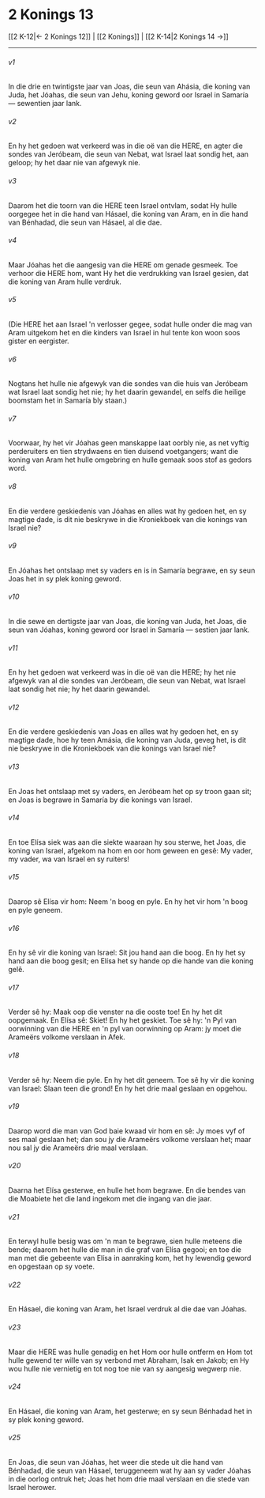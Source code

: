 # 2 Konings 13

[[2 K-12|← 2 Konings 12]] | [[2 Konings]] | [[2 K-14|2 Konings 14 →]]
***

###### v1
In die drie en twintigste jaar van Joas, die seun van Ahásia, die koning van Juda, het Jóahas, die seun van Jehu, koning geword oor Israel in Samaría — sewentien jaar lank. 
###### v2
En hy het gedoen wat verkeerd was in die oë van die HERE, en agter die sondes van Jeróbeam, die seun van Nebat, wat Israel laat sondig het, aan geloop; hy het daar nie van afgewyk nie. 
###### v3
Daarom het die toorn van die HERE teen Israel ontvlam, sodat Hy hulle oorgegee het in die hand van Hásael, die koning van Aram, en in die hand van Bénhadad, die seun van Hásael, al die dae. 
###### v4
Maar Jóahas het die aangesig van die HERE om genade gesmeek. Toe verhoor die HERE hom, want Hy het die verdrukking van Israel gesien, dat die koning van Aram hulle verdruk. 
###### v5
(Die HERE het aan Israel 'n verlosser gegee, sodat hulle onder die mag van Aram uitgekom het en die kinders van Israel in hul tente kon woon soos gister en eergister. 
###### v6
Nogtans het hulle nie afgewyk van die sondes van die huis van Jeróbeam wat Israel laat sondig het nie; hy het daarin gewandel, en selfs die heilige boomstam het in Samaría bly staan.) 
###### v7
Voorwaar, hy het vir Jóahas geen manskappe laat oorbly nie, as net vyftig perderuiters en tien strydwaens en tien duisend voetgangers; want die koning van Aram het hulle omgebring en hulle gemaak soos stof as gedors word. 
###### v8
En die verdere geskiedenis van Jóahas en alles wat hy gedoen het, en sy magtige dade, is dit nie beskrywe in die Kroniekboek van die konings van Israel nie? 
###### v9
En Jóahas het ontslaap met sy vaders en is in Samaría begrawe, en sy seun Joas het in sy plek koning geword. 
###### v10
In die sewe en dertigste jaar van Joas, die koning van Juda, het Joas, die seun van Jóahas, koning geword oor Israel in Samaría — sestien jaar lank. 
###### v11
En hy het gedoen wat verkeerd was in die oë van die HERE; hy het nie afgewyk van al die sondes van Jeróbeam, die seun van Nebat, wat Israel laat sondig het nie; hy het daarin gewandel. 
###### v12
En die verdere geskiedenis van Joas en alles wat hy gedoen het, en sy magtige dade, hoe hy teen Amásia, die koning van Juda, geveg het, is dit nie beskrywe in die Kroniekboek van die konings van Israel nie? 
###### v13
En Joas het ontslaap met sy vaders, en Jeróbeam het op sy troon gaan sit; en Joas is begrawe in Samaría by die konings van Israel. 
###### v14
En toe Elísa siek was aan die siekte waaraan hy sou sterwe, het Joas, die koning van Israel, afgekom na hom en oor hom geween en gesê: My vader, my vader, wa van Israel en sy ruiters! 
###### v15
Daarop sê Elísa vir hom: Neem 'n boog en pyle. En hy het vir hom 'n boog en pyle geneem. 
###### v16
En hy sê vir die koning van Israel: Sit jou hand aan die boog. En hy het sy hand aan die boog gesit; en Elísa het sy hande op die hande van die koning gelê. 
###### v17
Verder sê hy: Maak oop die venster na die ooste toe! En hy het dit oopgemaak. En Elísa sê: Skiet! En hy het geskiet. Toe sê hy: 'n Pyl van oorwinning van die HERE en 'n pyl van oorwinning op Aram: jy moet die Arameërs volkome verslaan in Afek. 
###### v18
Verder sê hy: Neem die pyle. En hy het dit geneem. Toe sê hy vir die koning van Israel: Slaan teen die grond! En hy het drie maal geslaan en opgehou. 
###### v19
Daarop word die man van God baie kwaad vir hom en sê: Jy moes vyf of ses maal geslaan het; dan sou jy die Arameërs volkome verslaan het; maar nou sal jy die Arameërs drie maal verslaan. 
###### v20
Daarna het Elísa gesterwe, en hulle het hom begrawe. En die bendes van die Moabiete het die land ingekom met die ingang van die jaar. 
###### v21
En terwyl hulle besig was om 'n man te begrawe, sien hulle meteens die bende; daarom het hulle die man in die graf van Elísa gegooi; en toe die man met die gebeente van Elísa in aanraking kom, het hy lewendig geword en opgestaan op sy voete. 
###### v22
En Hásael, die koning van Aram, het Israel verdruk al die dae van Jóahas. 
###### v23
Maar die HERE was hulle genadig en het Hom oor hulle ontferm en Hom tot hulle gewend ter wille van sy verbond met Abraham, Isak en Jakob; en Hy wou hulle nie vernietig en tot nog toe nie van sy aangesig wegwerp nie. 
###### v24
En Hásael, die koning van Aram, het gesterwe; en sy seun Bénhadad het in sy plek koning geword. 
###### v25
En Joas, die seun van Jóahas, het weer die stede uit die hand van Bénhadad, die seun van Hásael, teruggeneem wat hy aan sy vader Jóahas in die oorlog ontruk het; Joas het hom drie maal verslaan en die stede van Israel herower. 
